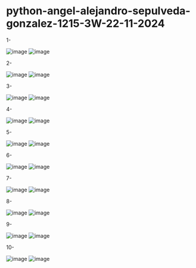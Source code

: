 # python-angel-alejandro-sepulveda-gonzalez-1215-3W-22-11-2024

1-

![image](https://github.com/user-attachments/assets/fbe04ff9-6f28-4f6e-9fe1-159b18057587)
![image](https://github.com/user-attachments/assets/0b799e2b-0f64-48e8-b0da-af0aa15300dc)

2-

![image](https://github.com/user-attachments/assets/08d1a22c-7e4e-4ee7-aa86-3bf3f3ed345b)
![image](https://github.com/user-attachments/assets/b8d094e2-f088-4368-b503-e8a2059cc793)

3-

![image](https://github.com/user-attachments/assets/e118ca03-0f55-4d0a-aee9-f1bffdbb1496)
![image](https://github.com/user-attachments/assets/cd2b13a3-f0c8-49ae-a682-98957245545b)

4-

![image](https://github.com/user-attachments/assets/fabd759e-5239-401b-9e1b-4e078fe3707e)
![image](https://github.com/user-attachments/assets/e1db789f-d58b-4826-b971-fed26f2252cc)

5-

![image](https://github.com/user-attachments/assets/565fe4a3-7a2c-4b17-8719-f69d1c8f019b)
![image](https://github.com/user-attachments/assets/20f7b342-5a3b-4a8b-a074-722c2c05fc2c)

6-

![image](https://github.com/user-attachments/assets/d9c1650b-56ed-444a-b7e4-f7d10814152d)
![image](https://github.com/user-attachments/assets/573f66c9-d777-4ad4-a490-08baa7afeb37)

7-

![image](https://github.com/user-attachments/assets/85ff0b04-7bb1-426c-9608-8bc0b9423876)
![image](https://github.com/user-attachments/assets/38324693-3ed4-4fa1-99c1-b4910ee2e615)

8-

![image](https://github.com/user-attachments/assets/089f28e5-820d-4ede-8a3f-dfdfad42f14b)
![image](https://github.com/user-attachments/assets/553df960-9cd8-4d89-8e35-34865b9b947f)

9-

![image](https://github.com/user-attachments/assets/4bd703a5-8b57-4bbe-84fe-04d22d70cf22)
![image](https://github.com/user-attachments/assets/a33a5c86-d0eb-4147-843d-ba3a9e4154d7)

10-

![image](https://github.com/user-attachments/assets/1460fcae-03e8-49ad-9fb7-696f855a39be)
![image](https://github.com/user-attachments/assets/72fea58e-3aba-443e-acc9-f7b77f7f5867)
